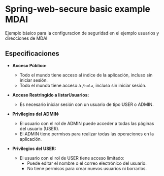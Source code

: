 # Spring-web-secure basic example MDAI
Ejemplo básico para la configuracion de seguridad en el ejemplo usuarios y direcciones de MDAI
## Especificaciones

- **Acceso Público:**
    - Todo el mundo tiene acceso al índice de la aplicación, incluso sin iniciar sesión.
    - Todo el mundo tiene acceso a `/hola`, incluso sin iniciar sesión.

- **Acceso Restringido a listarUsuarios:**
    - Es necesario iniciar sesión con un usuario de tipo USER o ADMIN.

- **Privilegios del ADMIN:**
    - El usuario con el rol de ADMIN puede acceder a todas las páginas del usuario (USER).
    - El ADMIN tiene permisos para realizar todas las operaciones en la aplicación.

- **Privilegios del USER:**
    - El usuario con el rol de USER tiene acceso limitado:
        - Puede editar el nombre o el correo electrónico del usuario.
        - No tiene permisos para crear nuevos usuarios ni borrarlos.

